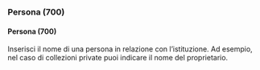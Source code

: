 ### Persona (700)

#### Persona (700)  
Inserisci il nome di una persona in relazione con l’istituzione. Ad esempio, nel caso di collezioni private puoi indicare il nome del proprietario.
